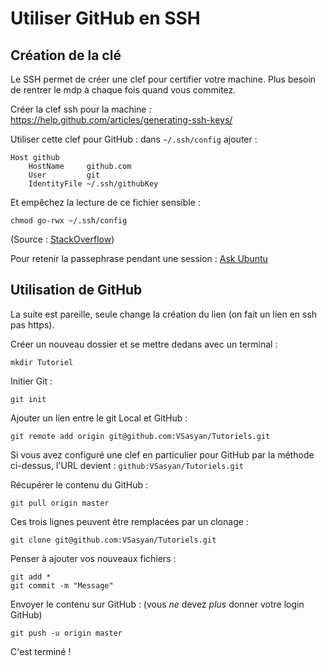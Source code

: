 Utiliser GitHub en SSH
======================

Création de la clé
------------------

Le SSH permet de créer une clef pour certifier votre machine.
Plus besoin de rentrer le mdp à chaque fois quand vous commitez.

Créer la clef ssh pour la machine : https://help.github.com/articles/generating-ssh-keys/

Utiliser cette clef pour GitHub : dans `~/.ssh/config` ajouter :

    Host github
        HostName     github.com
        User         git
        IdentityFile ~/.ssh/githubKey
        
Et empêchez la lecture de ce fichier sensible :

    chmod go-rwx ~/.ssh/config
    
(Source : [StackOverflow](http://stackoverflow.com/a/4246809))


Pour retenir la passephrase pendant une session : [Ask Ubuntu](http://askubuntu.com/a/423473)


Utilisation de GitHub
---------------------

La suite est pareille, seule change la création du lien (on fait un lien en ssh pas https).

Créer un nouveau dossier et se mettre dedans avec un terminal :

    mkdir Tutoriel

Initier Git :

    git init

Ajouter un lien entre le git Local et GitHub :

    git remote add origin git@github.com:VSasyan/Tutoriels.git
    
Si vous avez configuré une clef en particulier pour GitHub par la méthode
ci-dessus, l'URL devient : `github:VSasyan/Tutoriels.git`

Récupérer le contenu du GitHub :

    git pull origin master

Ces trois lignes peuvent être remplacées par un clonage :

    git clone git@github.com:VSasyan/Tutoriels.git

Penser à ajouter vos nouveaux fichiers :

    git add *
    git commit -m "Message"

Envoyer le contenu sur GitHub : (vous *ne* devez *plus* donner votre login GitHub)

    git push -u origin master  

C'est terminé !
